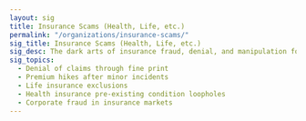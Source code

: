 ```yaml
---
layout: sig
title: Insurance Scams (Health, Life, etc.)
permalink: "/organizations/insurance-scams/"
sig_title: Insurance Scams (Health, Life, etc.)
sig_desc: The dark arts of insurance fraud, denial, and manipulation for profit.
sig_topics:
  - Denial of claims through fine print
  - Premium hikes after minor incidents
  - Life insurance exclusions
  - Health insurance pre-existing condition loopholes
  - Corporate fraud in insurance markets
---
```

